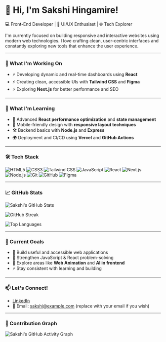# 👋 Hi, I'm Sakshi Hingamire!

💻 Front-End Developer | 🎨 UI/UX Enthusiast | 🌐 Tech Explorer

I'm currently focused on building responsive and interactive websites using modern web technologies. I love crafting clean, user-centric interfaces and constantly exploring new tools that enhance the user experience.

---

### 🚀 What I'm Working On
- ⚡ Developing dynamic and real-time dashboards using **React**
- ⚡ Creating clean, accessible UIs with **Tailwind CSS** and **Figma**
- ⚡ Exploring **Next.js** for better performance and SEO

---

### 🌱 What I'm Learning
- 🧠 Advanced **React performance optimization** and **state management**
- 📱 Mobile-friendly design with **responsive layout techniques**
- 🛠️ Backend basics with **Node.js** and **Express**
- 🌍 Deployment and CI/CD using **Vercel** and **GitHub Actions**

---

### 🛠️ Tech Stack

![HTML5](https://img.shields.io/badge/HTML5-E34F26?style=flat&logo=html5&logoColor=white)
![CSS3](https://img.shields.io/badge/CSS3-1572B6?style=flat&logo=css3&logoColor=white)
![Tailwind CSS](https://img.shields.io/badge/TailwindCSS-38B2AC?style=flat&logo=tailwind-css&logoColor=white)
![JavaScript](https://img.shields.io/badge/JavaScript-F7DF1E?style=flat&logo=javascript&logoColor=black)
![React](https://img.shields.io/badge/React-61DAFB?style=flat&logo=react&logoColor=black)
![Next.js](https://img.shields.io/badge/Next.js-000000?style=flat&logo=nextdotjs&logoColor=white)
![Node.js](https://img.shields.io/badge/Node.js-339933?style=flat&logo=nodedotjs&logoColor=white)
![Git](https://img.shields.io/badge/Git-F05032?style=flat&logo=git&logoColor=white)
![GitHub](https://img.shields.io/badge/GitHub-181717?style=flat&logo=github)
![Figma](https://img.shields.io/badge/Figma-F24E1E?style=flat&logo=figma&logoColor=white)

---

### 📈 GitHub Stats

![Sakshi's GitHub Stats](https://github-readme-stats.vercel.app/api?username=Sakshi1823&show_icons=true&theme=radical)

![GitHub Streak](https://streak-stats.demolab.com?user=Sakshi1823&theme=radical)

![Top Languages](https://github-readme-stats.vercel.app/api/top-langs/?username=Sakshi1823&layout=compact&theme=radical)

---

### 📌 Current Goals
- 🔨 Build useful and accessible web applications
- 🧠 Strengthen JavaScript & React problem-solving
- 🌱 Explore areas like **Web Animation** and **AI in frontend**
- ⚡ Stay consistent with learning and building

---

### 📫 Let's Connect!
- [LinkedIn](https://linkedin.com/in/sakshi1823)
- 📧 Email: sakshi@example.com (replace with your email if you wish)

---

### 🧩 Contribution Graph

![Sakshi's GitHub Activity Graph](https://github-readme-activity-graph.cyclic.app/graph?username=Sakshi1823&theme=react-dark&hide_border=true)

